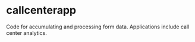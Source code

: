 # callcenterapp
Code for accumulating and processing form data. Applications include call center analytics. 
